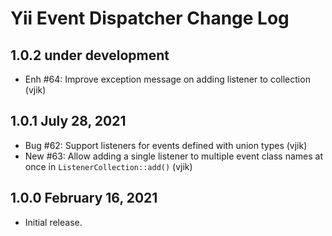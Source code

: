 # Yii Event Dispatcher Change Log

## 1.0.2 under development

- Enh #64: Improve exception message on adding listener to collection (vjik)

## 1.0.1 July 28, 2021

- Bug #62: Support listeners for events defined with union types (vjik)
- New #63: Allow adding a single listener to multiple event class names at once in `ListenerCollection::add()` (vjik)

## 1.0.0 February 16, 2021

- Initial release.
